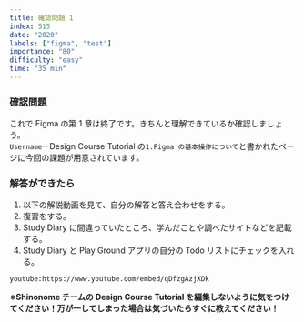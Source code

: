 ```yaml
---
title: 確認問題 1
index: 515
date: "2020"
labels: ["figma", "test"]
importance: "80"
difficulty: "easy"
time: "35 min"
---
```


### 確認問題

これで Figma の第 1 章は終了です。きちんと理解できているか確認しましょう。  
`Username`--Design Course Tutorial の`1.Figma の基本操作について`と書かれたページに今回の課題が用意されています。

### 解答ができたら

1. 以下の解説動画を見て、自分の解答と答え合わせをする。
2. 復習をする。
3. Study Diary に間違っていたところ、学んだことや調べたサイトなどを記載する。
4. Study Diary と Play Ground アプリの自分の Todo リストにチェックを入れる。

`youtube:https://www.youtube.com/embed/qDfzgAzjXDk`

**※Shinonome チームの Design Course Tutorial を編集しないように気をつけてください！万が一してしまった場合は気づいたらすぐに教えてください！**

